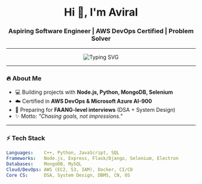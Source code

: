 <h1 align="center">Hi 👋, I'm Aviral</h1>
<h3 align="center">Aspiring Software Engineer | AWS DevOps Certified | Problem Solver</h3>

---

<p align="center">
  <img src="https://readme-typing-svg.demolab.com?font=Fira+Code&pause=1000&color=36BCF7&center=true&vCenter=true&width=600&lines=Software+Engineer+in+the+making;Problem+Solver+%7C+DSA+%7C+System+Design;Cloud+%26+DevOps+Enthusiast;Always+learning+new+things+🚀" alt="Typing SVG" />
</p>

---

### 🔥 About Me
- 💻 Building projects with **Node.js, Python, MongoDB, Selenium**  
- ☁️ Certified in **AWS DevOps & Microsoft Azure AI-900**  
- 🚀 Preparing for **FAANG-level interviews** (DSA + System Design)  
- ✨ Motto: *"Chasing goals, not impressions."*  

---

### ⚡ Tech Stack

```yaml
Languages:    C++, Python, JavaScript, SQL
Frameworks:   Node.js, Express, Flask/Django, Selenium, Electron
Databases:    MongoDB, MySQL
Cloud/DevOps: AWS (EC2, S3, IAM), Docker, CI/CD
Core CS:      DSA, System Design, DBMS, CN, OS
